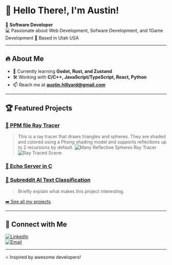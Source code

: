 # 👋 Hello There!, I'm Austin!

🚀 **Software Developer**  
💻 Passionate about Web Development, Sofware Development, and 1Game Development 
📍 Based in Utah USA 

---

## 🔥 About Me  
- 🌱 Currently learning **Godot, Rust, and Zustand**  
- 🛠️ Working with **C/C++, JavaScript/TypeScript, React, Python**  
- 📫 Reach me at **austin.hillyard@gmail.com**  

---

## 🏆 Featured Projects  
### [🔗 PPM file Ray Tracer](https://github.com/austinhillyard/CS455/tree/main/RayTracer)
> This is a ray tracer that draws triangles and spheres. They are shaded and colored using a Phong shading model and supports reflections up to 2 recursions by default.
![Many Reflective Spheres Ray Tracer]("https://github.com/austinhillyard/CS455/blob/main/RayTracer/reflectiveSpheres.ppm")
![Ray Traced Scene]("https://github.com/austinhillyard/CS455/blob/main/RayTracer/TriScene2.ppm")

### [🔗 Echo Server in C]()

### [🔗 Subreddit AI Text Classification](https://github.com/austinhillyard/LING581-FinalProject)
> Briefly explain what makes this project interesting.

[➡️ See all my projects](https://github.com/austinhillyard?tab=repositories)  

---

## 🔗 Connect with Me  
[![LinkedIn](https://img.shields.io/badge/LinkedIn-0A66C2?style=for-the-badge&logo=linkedin&logoColor=white)](https://www.linkedin.com/in/austin-hillyard-b315581b7?lipi=urn%3Ali%3Apage%3Ad_flagship3_profile_view_base_contact_details%3BKJEGU9DbSnCqdRaZwSHx1g%3D%3D)  
[![Email](https://img.shields.io/badge/Email-D14836?style=for-the-badge&logo=gmail&logoColor=white)](mailto:austin.hillyard@gmail.com)  

---

⭐️ Inspired by awesome developers!  
